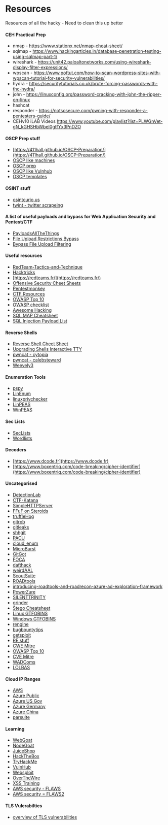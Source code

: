 # Resources
Resources of all the hacky - Need to clean this up better

#### CEH Practical Prep
- nmap - https://www.stationx.net/nmap-cheat-sheet/
- sqlmap - https://www.hackingarticles.in/database-penetration-testing-using-sqlmap-part-1/
- wireshark - https://unit42.paloaltonetworks.com/using-wireshark-display-filter-expressions/
- wpscan - https://www.poftut.com/how-to-scan-wordpress-sites-with-wpscan-tutorial-for-security-vulnerabilities/
- hydra - https://securitytutorials.co.uk/brute-forcing-passwords-with-thc-hydra/
- john - https://linuxconfig.org/password-cracking-with-john-the-ripper-on-linux
- hashcat
- responder - https://notsosecure.com/pwning-with-responder-a-pentesters-guide/
- CEHv10 iLAB Videos  https://www.youtube.com/playlist?list=PLWGnVet-gN_kGHSHbWbeI0gtfYx3PnDZO

#### OSCP Prep stuff
- [https://411hall.github.io/OSCP-Preparation/](https://411hall.github.io/OSCP-Preparation/)
- [OSCP like machines](https://github.com/rkhal101/Hack-the-Box-OSCP-Preparation)
- [OSCP prep](https://mystiko.sh/?p=532)
- [OSCP like Vulnhub](https://www.abatchy.com/2017/02/oscp-like-vulnhub-vms)
- [OSCP templates](https://github.com/whoisflynn/OSCP-Exam-Report-Template)

#### OSINT stuff
- [osintcurio.us](https://osintcurio.us)
- [twint - twitter scrapeing](https://github.com/twintproject/twint)

#### A list of useful payloads and bypass for Web Application Security and Pentest/CTF 
- [PayloadsAllTheThings](https://github.com/swisskyrepo/PayloadsAllTheThings)
- [File Upload Restrictions Bypass](https://www.exploit-db.com/docs/english/45074-file-upload-restrictions-bypass.pdf)
- [Bypass File Upload Filtering](https://github.com/xapax/security/blob/master/bypass_image_upload.md)


#### Useful resources
- [RedTeam-Tactics-and-Technique](https://github.com/mantvydasb/RedTeam-Tactics-and-Techniques)
- [Hacktricks](https://book.hacktricks.xyz/)
- [https://redteams.fr/](https://redteams.fr/)
- [Offensive Security Cheet Sheets](https://ired.team/offensive-security-experiments/offensive-security-cheetsheets) 
- [Pentestmonkey](http://pentestmonkey.net/)
- [CTF Resources](https://github.com/welchbj/ctf/tree/master/docs)
- [OWASP Top 10](https://wiki.owasp.org/images/7/72/OWASP_Top_10-2017_(en).pdf.pdf)
- [OWASP checklist](https://github.com/tanprathan/OWASP-Testing-Checklist)
- [Awesome Hacking](https://github.com/carpedm20/awesome-hacking)
- [SQL MAP Cheatsheet](https://www.security-sleuth.com/sleuth-blog/2017/1/3/sqlmap-cheat-sheet)
- [SQL Injection Payload List](https://github.com/payloadbox/sql-injection-payload-list)


#### Reverse Shells
- [Reverse Shell Cheet Sheet](http://pentestmonkey.net/cheat-sheet/shells/reverse-shell-cheat-sheet)
- [Upgrading Shells Interactive TTY](https://blog.ropnop.com/upgrading-simple-shells-to-fully-interactive-ttys/)
- [pwncat - cytopia](https://github.com/cytopia/pwncat)
- [pwncat - calebsteward](https://github.com/calebstewart/pwncat)
- [Weevely3](https://github.com/epinna/weevely3)

#### Enumeration Tools
- [pspy](https://github.com/DominicBreuker/pspy)
- [LinEnum](https://github.com/rebootuser/LinEnum)
- [linuxprivchecker](https://github.com/sleventyeleven/linuxprivchecker)
- [LinPEAS](https://github.com/carlospolop/privilege-escalation-awesome-scripts-suite/tree/master/linPEAS)
- [WinPEAS](https://github.com/carlospolop/privilege-escalation-awesome-scripts-suite/tree/master/winPEAS)

#### Sec Lists
- [SecLists](https://github.com/danielmiessler/SecLists)
- [Wordlists](https://wordlists.assetnote.io/)

#### Decoders
- [https://www.dcode.fr](https://www.dcode.fr)
- [https://www.boxentriq.com/code-breaking/cipher-identifier](https://www.boxentriq.com/code-breaking/cipher-identifier)

#### Uncategorised
- [DetectionLab](https://github.com/clong/DetectionLab)
- [CTF-Katana](https://github.com/JohnHammond/ctf-katana)
- [SimpleHTTPServer](https://docs.python.org/2/library/simplehttpserver.html)
- [FFuF on Steroids](https://github.com/dark-warlord14/ffufplus)
- [truffleHog](https://github.com/dxa4481/truffleHog)
- [gitrob](https://github.com/michenriksen/gitrob)
- [gitleaks](https://github.com/zricethezav/gitleaks)
- [shhgit](https://shhgit.darkport.co.uk/)
- [PACU](https://github.com/RhinoSecurityLabs/pacu)
- [cloud_enum](https://github.com/initstring/cloud_enum)
- [MicroBurst](https://github.com/NetSPI/MicroBurst)
- [GitGot](https://github.com/BishopFox/GitGot)
- [FOCA](https://github.com/ElevenPaths/FOCA)
- [dafthack](https://github.com/dafthack)
- [weirdAAL](https://github.com/carnal0wnage/weirdAAL)
- [ScoutSuite](https://github.com/nccgroup/ScoutSuite)
- [ROADtools](https://github.com/dirkjanm/ROADtools)
- [introducing-roadtools-and-roadrecon-azure-ad-exploration-framework](https://dirkjanm.io/introducing-roadtools-and-roadrecon-azure-ad-exploration-framework/)
- [PowerZure](https://github.com/hausec/PowerZure)
- [SILENTTRINITY](https://github.com/byt3bl33d3r/SILENTTRINITY)
- [grinder](https://github.com/sdnewhop/grinder)
- [Stego Cheatsheet](https://0xrick.github.io/lists/stego/)
- [Linux GTFOBINS](https://gtfobins.github.io/)
- [Windows GTFOBINS](https://lolbas-project.github.io)
- [rengine](https://github.com/yogeshojha/rengine)
- [bugbountytips](https://hackanythingfor.blogspot.com/2020/07/bugbountytips.html)
- [getsploit](https://github.com/vulnersCom/getsploit)
- [RE stuff](https://www.notion.so/806c7afcbce24dc19e26fcd4b9c84f7b?v=21a0d4cde27942c48924ef5b078acc99)
- [CWE Mitre](https://cwe.mitre.org/)
- [OWASP Top 10](https://wiki.owasp.org/images/7/72/OWASP_Top_10-2017_(en).pdf.pdf)
- [CVE Mitre](https://cve.mitre.org/)
- [WADComs](https://wadcoms.github.io/)
- [LOLBAS](https://lolbas-project.github.io)

#### Cloud IP Ranges
- [AWS](https://ip-ranges.amazonaws.com/ip-ranges.json)
- [Azure Public](https://www.microsoft.com/en-us/download/details.aspx?id=56519)
- [Azure US Gov](https://www.microsoft.com/en-us/download/details.aspx?id=57063)
- [Azure Germany](https://www.microsoft.com/en-us/download/details.aspx?id=57064)
- [Azure China](https://www.microsoft.com/en-us/download/details.aspx?id=57062)
- [parsuite](https://github.com/arch4ngel/parsuite)

#### Learning
- [WebGoat](https://github.com/WebGoat/WebGoat)
- [NodeGoat](https://github.com/OWASP/NodeGoat)
- [JuiceShop](https://github.com/bkimminich/juice-shop)
- [HackTheBox](https://www.hackthebox.eu/)
- [TryHackMe](https://tryhackme.com)
- [VulnHub](https://www.vulnhub.com/)
- [Websploit](https://websploit.h4cker.org/)
- [OverTheWire](https://overthewire.org)
- [XSS Training](http://xss-game.appspot.com/)
- [AWS security - FLAWS](http://flaws.cloud/)
- [AWS security = FLAWS2](http://flaws2.cloud/)

#### TLS Vulerabilties
- [overview of TLS vulnerabilities](https://www.cloudinsidr.com/content/known-attack-vectors-against-tls-implementation-vulnerabilities/)

